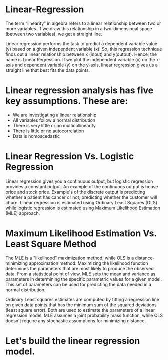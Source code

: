 # Linear-Regression

The term “linearity” in algebra refers to a linear relationship between two or more variables. If we draw this relationship in a two-dimensional space (between two variables), we get a straight line.

Linear regression performs the task to predict a dependent variable value (y) based on a given independent variable (x). So, this regression technique finds out a linear relationship between x (input) and y(output). Hence, the name is Linear Regression. If we plot the independent variable (x) on the x-axis and dependent variable (y) on the y-axis, linear regression gives us a straight line that best fits the data points.

# Linear regression analysis has five key assumptions. These are:
  - We are investigating a linear relationship
  - All variables follow a normal distribution
  - There is very little or no multicollinearity
  - There is little or no autocorrelation
  - Data is homoscedastic

# Linear Regression Vs. Logistic Regression
Linear regression gives you a continuous output, but logistic regression provides a constant output. An example of the continuous output is house price and stock price.           Example's of the discrete output is predicting whether a patient has cancer or not, predicting whether the customer will churn. Linear regression is estimated using Ordinary       Least Squares (OLS) while logistic regression is estimated using Maximum Likelihood Estimation (MLE) approach.
  
# Maximum Likelihood Estimation Vs. Least Square Method
The MLE is a "likelihood" maximization method, while OLS is a distance-minimizing approximation method. Maximizing the likelihood function determines the parameters that are most likely to produce the observed data. From a statistical point of view, MLE sets the mean and variance as parameters in determining the specific parametric values for a given model. This set of parameters can be used for predicting the data needed in a normal distribution.

Ordinary Least squares estimates are computed by fitting a regression line on given data points that has the minimum sum of the squared deviations (least square error). Both are used to estimate the parameters of a linear regression model. MLE assumes a joint probability mass function, while OLS doesn't require any stochastic assumptions for minimizing distance.


# Let's build the linear regression model.  
